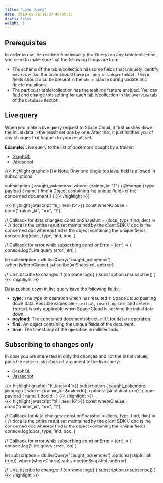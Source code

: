 ```yaml
---
title: "Live Query"
date: 2019-09-28T11:37:46+05:30
draft: false
weight: 1
---
```


## Prerequisites

In order to use the realtime functionality (liveQuery) on any table/collection, you need to make sure that the following things are true:

- The schema of the table/collection has some fields that uniquely identify each row (i.e. the table should have primary or unique fields). These fields should also be present in the `where` clause during update and delete mutations. 
- The particular table/collection has the realtime feature enabled. You can find and change this setting for each table/collection in the `Overview` tab of the `Database` section.

## Live query
When you make a live query request to Space Cloud, it first pushes down the initial data in the result set one by one.  After that, it just notifies you of any changes that happen to your result set.

**Example:** Live query to the list of pokemons caught by a trainer:

<div class="row tabs-wrapper">
  <div class="col s12" style="padding:0">
    <ul class="tabs">
      <li class="tab col s2"><a class="active" href="#live-query-graphql">GraphQL</a></li>
      <li class="tab col s2"><a href="#live-query-js">Javascript</a></li>
    </ul>
  </div>
  <div id="live-query-graphql" class="col s12" style="padding:0">
{{< highlight graphql>}}
# Note: Only one single top level field is allowed in subscriptions

subscription {
  caught_pokemons(
    where: {trainer_id: "1"}
  ) @mongo {
    type
    payload {
      name
    }
    find # Object containing the unique fields of the concerned document 
  }
}
{{< /highlight >}}   
  </div>
  <div id="live-query-js" class="col s12" style="padding:0">
{{< highlight javascript "hl_lines=15">}}
const whereClause = cond("trainer_id", "==", "1")

// Callback for data changes:
const onSnapshot  = (docs, type, find, doc) => {
   // docs is the entire result set maintained by the client SDK
   // doc is the concerned doc whereas find is the object containing the unique fields
   console.log(docs, type, find, doc)
}

// Callback for error while subscribing
const onError = (err) => {
   console.log('Live query error', err)
}

let subscription = db.liveQuery("caught_pokemons")
  .where(whereClause).subscribe(onSnapshot, onError)

// Unsubscribe to changes
if (on some logic) {
  subscription.unsubscribe()
}
{{< /highlight >}}  
  </div>
</div>

Data pushed down in live query have the following fields: 

- **type:** The type of operation which has resulted in Space Cloud pushing down data. Possible values are - `initial`, `insert`, `update`, and `delete`. `initial` is only applicable when Space Cloud is pushing the initial data down.
- **payload:** The concerned document/object. `null` for `delete` operation.
- **find:** An object containing the unique fields of the document. 
- **time:** The timestamp of the operation in milliseconds.

## Subscribing to changes only
In case you are interested in only the changes and not the initial values, pass the `options.skipInitial` argument to the live query:

<div class="row tabs-wrapper">
  <div class="col s12" style="padding:0">
    <ul class="tabs">
      <li class="tab col s2"><a class="active" href="#live-query-skip-initial-graphql">GraphQL</a></li>
      <li class="tab col s2"><a href="#live-query-skip-initial-js">Javascript</a></li>
    </ul>
  </div>
  <div id="live-query-skip-initial-graphql" class="col s12" style="padding:0">
{{< highlight graphql "hl_lines=4">}}
subscription {
  caught_pokemons @mongo (
    where: {trainer_id: $trainerId},
    options: {skipInitial: true}
  ){
    type
    payload {
      name
    }
    docId
  }
}
{{< /highlight >}}   
  </div>
  <div id="live-query-skip-initial-js" class="col s12" style="padding:0">
{{< highlight javascript "hl_lines=16">}}
const whereClause = cond("trainer_id", "==", "1")

// Callback for data changes:
const onSnapshot  = (docs, type, find, doc) => {
   // docs is the entire result set maintained by the client SDK
   // doc is the concerned doc whereas find is the object containing the unique fields
   console.log(docs, type, find, doc)
}

// Callback for error while subscribing
const onError = (err) => {
   console.log('Live query error', err)
}

let subscription = db.liveQuery("caught_pokemons")
  .options({skipInitial: true})
  .where(whereClause).subscribe(onSnapshot, onError)

// Unsubscribe to changes
if (on some logic) {
  subscription.unsubscribe()
}
{{< /highlight >}}  
  </div>
</div>